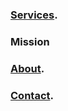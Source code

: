 
### [Services](./services.md).

### Mission

### [About](./about.md).

### [Contact](./contact.md).
